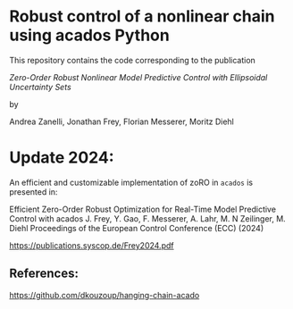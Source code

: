 # Robust control of a nonlinear chain using acados Python
This repository contains the code corresponding to the publication

*Zero-Order Robust Nonlinear Model Predictive Control with Ellipsoidal Uncertainty Sets*

by

Andrea Zanelli, Jonathan Frey, Florian Messerer, Moritz Diehl

# Update 2024:
An efficient and customizable implementation of zoRO in `acados` is presented in:

Efficient Zero-Order Robust Optimization for Real-Time Model Predictive Control with acados
J. Frey, Y. Gao, F. Messerer, A. Lahr, M. N Zeilinger, M. Diehl
Proceedings of the European Control Conference (ECC) (2024)

https://publications.syscop.de/Frey2024.pdf


## References:
https://github.com/dkouzoup/hanging-chain-acado

